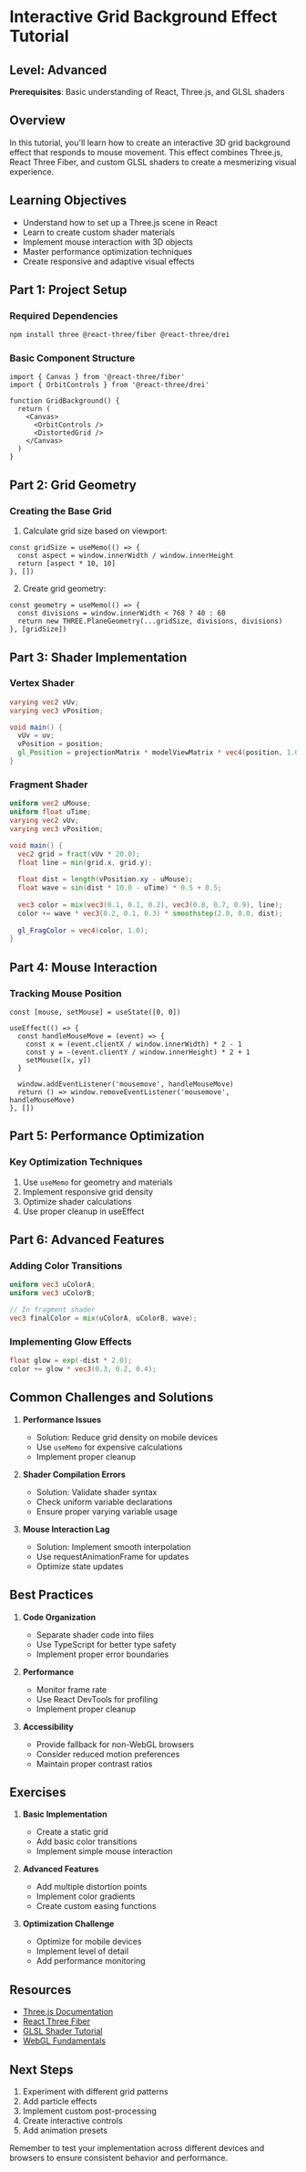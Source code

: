 # Interactive Grid Background Effect Tutorial

## Level: Advanced
**Prerequisites**: Basic understanding of React, Three.js, and GLSL shaders

## Overview
In this tutorial, you'll learn how to create an interactive 3D grid background effect that responds to mouse movement. This effect combines Three.js, React Three Fiber, and custom GLSL shaders to create a mesmerizing visual experience.

## Learning Objectives
- Understand how to set up a Three.js scene in React
- Learn to create custom shader materials
- Implement mouse interaction with 3D objects
- Master performance optimization techniques
- Create responsive and adaptive visual effects

## Part 1: Project Setup

### Required Dependencies
```bash
npm install three @react-three/fiber @react-three/drei
```

### Basic Component Structure
```tsx
import { Canvas } from '@react-three/fiber'
import { OrbitControls } from '@react-three/drei'

function GridBackground() {
  return (
    <Canvas>
      <OrbitControls />
      <DistortedGrid />
    </Canvas>
  )
}
```

## Part 2: Grid Geometry

### Creating the Base Grid
1. Calculate grid size based on viewport:
```tsx
const gridSize = useMemo(() => {
  const aspect = window.innerWidth / window.innerHeight
  return [aspect * 10, 10]
}, [])
```

2. Create grid geometry:
```tsx
const geometry = useMemo(() => {
  const divisions = window.innerWidth < 768 ? 40 : 60
  return new THREE.PlaneGeometry(...gridSize, divisions, divisions)
}, [gridSize])
```

## Part 3: Shader Implementation

### Vertex Shader
```glsl
varying vec2 vUv;
varying vec3 vPosition;

void main() {
  vUv = uv;
  vPosition = position;
  gl_Position = projectionMatrix * modelViewMatrix * vec4(position, 1.0);
}
```

### Fragment Shader
```glsl
uniform vec2 uMouse;
uniform float uTime;
varying vec2 vUv;
varying vec3 vPosition;

void main() {
  vec2 grid = fract(vUv * 20.0);
  float line = min(grid.x, grid.y);
  
  float dist = length(vPosition.xy - uMouse);
  float wave = sin(dist * 10.0 - uTime) * 0.5 + 0.5;
  
  vec3 color = mix(vec3(0.1, 0.1, 0.2), vec3(0.8, 0.7, 0.9), line);
  color += wave * vec3(0.2, 0.1, 0.3) * smoothstep(2.0, 0.0, dist);
  
  gl_FragColor = vec4(color, 1.0);
}
```

## Part 4: Mouse Interaction

### Tracking Mouse Position
```tsx
const [mouse, setMouse] = useState([0, 0])

useEffect(() => {
  const handleMouseMove = (event) => {
    const x = (event.clientX / window.innerWidth) * 2 - 1
    const y = -(event.clientY / window.innerHeight) * 2 + 1
    setMouse([x, y])
  }

  window.addEventListener('mousemove', handleMouseMove)
  return () => window.removeEventListener('mousemove', handleMouseMove)
}, [])
```

## Part 5: Performance Optimization

### Key Optimization Techniques
1. Use `useMemo` for geometry and materials
2. Implement responsive grid density
3. Optimize shader calculations
4. Use proper cleanup in useEffect

## Part 6: Advanced Features

### Adding Color Transitions
```glsl
uniform vec3 uColorA;
uniform vec3 uColorB;

// In fragment shader
vec3 finalColor = mix(uColorA, uColorB, wave);
```

### Implementing Glow Effects
```glsl
float glow = exp(-dist * 2.0);
color += glow * vec3(0.3, 0.2, 0.4);
```

## Common Challenges and Solutions

1. **Performance Issues**
   - Solution: Reduce grid density on mobile devices
   - Use `useMemo` for expensive calculations
   - Implement proper cleanup

2. **Shader Compilation Errors**
   - Solution: Validate shader syntax
   - Check uniform variable declarations
   - Ensure proper varying variable usage

3. **Mouse Interaction Lag**
   - Solution: Implement smooth interpolation
   - Use requestAnimationFrame for updates
   - Optimize state updates

## Best Practices

1. **Code Organization**
   - Separate shader code into files
   - Use TypeScript for better type safety
   - Implement proper error boundaries

2. **Performance**
   - Monitor frame rate
   - Use React DevTools for profiling
   - Implement proper cleanup

3. **Accessibility**
   - Provide fallback for non-WebGL browsers
   - Consider reduced motion preferences
   - Maintain proper contrast ratios

## Exercises

1. **Basic Implementation**
   - Create a static grid
   - Add basic color transitions
   - Implement simple mouse interaction

2. **Advanced Features**
   - Add multiple distortion points
   - Implement color gradients
   - Create custom easing functions

3. **Optimization Challenge**
   - Optimize for mobile devices
   - Implement level of detail
   - Add performance monitoring

## Resources
- [Three.js Documentation](https://threejs.org/docs/)
- [React Three Fiber](https://docs.pmnd.rs/react-three-fiber/)
- [GLSL Shader Tutorial](https://thebookofshaders.com/)
- [WebGL Fundamentals](https://webglfundamentals.org/)

## Next Steps
1. Experiment with different grid patterns
2. Add particle effects
3. Implement custom post-processing
4. Create interactive controls
5. Add animation presets

Remember to test your implementation across different devices and browsers to ensure consistent behavior and performance. 